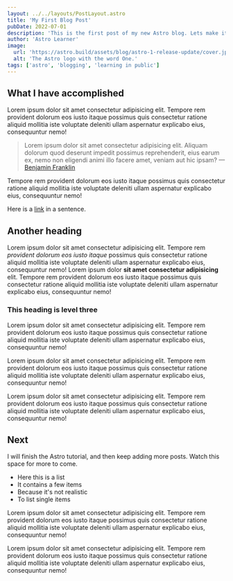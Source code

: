 ```yaml
---
layout: ../../layouts/PostLayout.astro
title: 'My First Blog Post'
pubDate: 2022-07-01
description: 'This is the first post of my new Astro blog. Lets make it a little longer. OK just a bit longer now. Lorem ipsum dolor sit amet consectetur adipisicing elit. Lorem ipsum etc etc.'
author: 'Astro Learner'
image:
  url: 'https://astro.build/assets/blog/astro-1-release-update/cover.jpeg'
  alt: 'The Astro logo with the word One.'
tags: ['astro', 'blogging', 'learning in public']
---
```


## What I have accomplished

Lorem ipsum dolor sit amet consectetur adipisicing elit. Tempore rem provident dolorum eos iusto itaque possimus quis consectetur ratione aliquid mollitia iste voluptate deleniti ullam aspernatur explicabo eius, consequuntur nemo!

> Lorem ipsum dolor sit amet consectetur adipisicing elit. Aliquam dolorum quod deserunt impedit possimus reprehenderit, eius earum ex, nemo non eligendi animi illo facere amet, veniam aut hic ipsam? — [Benjamin Franklin](https://google.com)

Tempore rem provident dolorum eos iusto itaque possimus quis consectetur ratione aliquid mollitia iste voluptate deleniti ullam aspernatur explicabo eius, consequuntur nemo!

Here is a [link](https://www.google.com) in a sentence.

## Another heading

Lorem ipsum dolor sit amet consectetur adipisicing elit. Tempore rem _provident dolorum eos iusto itaque_ possimus quis consectetur ratione aliquid mollitia iste voluptate deleniti ullam aspernatur explicabo eius, consequuntur nemo! Lorem ipsum dolor **sit amet consectetur adipisicing** elit. Tempore rem provident dolorum eos iusto itaque possimus quis consectetur ratione aliquid mollitia iste voluptate deleniti ullam aspernatur explicabo eius, consequuntur nemo!

### This heading is level three

Lorem ipsum dolor sit amet consectetur adipisicing elit. Tempore rem provident dolorum eos iusto itaque possimus quis consectetur ratione aliquid mollitia iste voluptate deleniti ullam aspernatur explicabo eius, consequuntur nemo!

Lorem ipsum dolor sit amet consectetur adipisicing elit. Tempore rem provident dolorum eos iusto itaque possimus quis consectetur ratione aliquid mollitia iste voluptate deleniti ullam aspernatur explicabo eius, consequuntur nemo!

Lorem ipsum dolor sit amet consectetur adipisicing elit. Tempore rem provident dolorum eos iusto itaque possimus quis consectetur ratione aliquid mollitia iste voluptate deleniti ullam aspernatur explicabo eius, consequuntur nemo!

## Next

I will finish the Astro tutorial, and then keep adding more posts. Watch this space for more to come.

- Here this is a list
- It contains a few items
- Because it's not realistic
- To list single items

Lorem ipsum dolor sit amet consectetur adipisicing elit. Tempore rem provident dolorum eos iusto itaque possimus quis consectetur ratione aliquid mollitia iste voluptate deleniti ullam aspernatur explicabo eius, consequuntur nemo!

Lorem ipsum dolor sit amet consectetur adipisicing elit. Tempore rem provident dolorum eos iusto itaque possimus quis consectetur ratione aliquid mollitia iste voluptate deleniti ullam aspernatur explicabo eius, consequuntur nemo!
